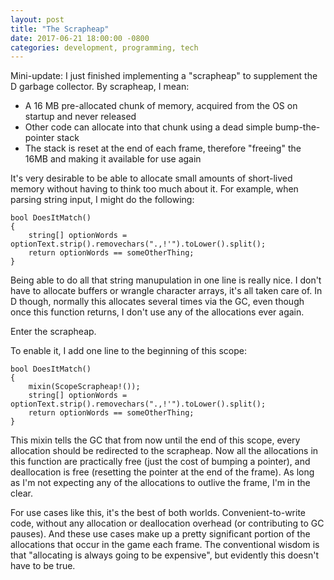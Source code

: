 ```yaml
---
layout: post
title: "The Scrapheap"
date: 2017-06-21 18:00:00 -0800
categories: development, programming, tech
---
```


Mini-update: I just finished implementing a "scrapheap" to supplement the D garbage collector. By scrapheap, I mean:

- A 16 MB pre-allocated chunk of memory, acquired from the OS on startup and never released
- Other code can allocate into that chunk using a dead simple bump-the-pointer stack
- The stack is reset at the end of each frame, therefore "freeing" the 16MB and making it available for use again

It's very desirable to be able to allocate small amounts of short-lived memory without having to think too much about it. For example, when parsing string input, I might do the following:

```
bool DoesItMatch()
{
    string[] optionWords = optionText.strip().removechars(".,!'").toLower().split();
    return optionWords == someOtherThing;
}
```

Being able to do all that string manupulation in one line is really nice. I don't have to allocate buffers or wrangle character arrays, it's all taken care of. In D though, normally this allocates several times via the GC, even though once this function returns, I don't use any of the allocations ever again.

Enter the scrapheap.

To enable it, I add one line to the beginning of this scope:

```
bool DoesItMatch()
{
    mixin(ScopeScrapheap!());
    string[] optionWords = optionText.strip().removechars(".,!'").toLower().split();
    return optionWords == someOtherThing;
}
```

This mixin tells the GC that from now until the end of this scope, every allocation should be redirected to the scrapheap. Now all the allocations in this function are practically free (just the cost of bumping a pointer), and deallocation is free (resetting the pointer at the end of the frame). As long as I'm not expecting any of the allocations to outlive the frame, I'm in the clear.

For use cases like this, it's the best of both worlds. Convenient-to-write code, without any allocation or deallocation overhead (or contributing to GC pauses). And these use cases make up a pretty significant portion of the allocations that occur in the game each frame. The conventional wisdom is that "allocating is always going to be expensive", but evidently this doesn't have to be true.

